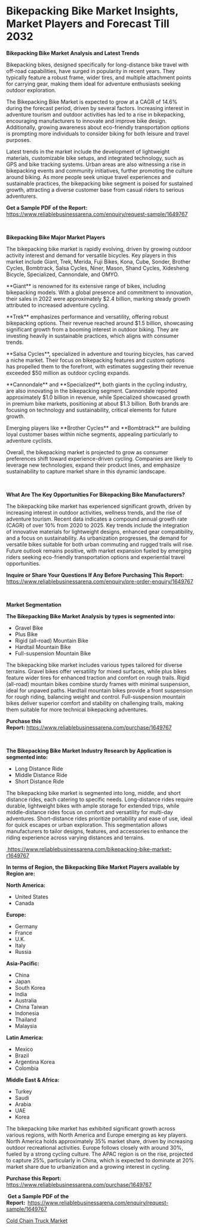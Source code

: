 <p><h1>Bikepacking Bike Market Insights, Market Players and Forecast Till 2032</h1></p><p><strong>Bikepacking Bike Market Analysis and Latest Trends</strong></p>
<p><p>Bikepacking bikes, designed specifically for long-distance bike travel with off-road capabilities, have surged in popularity in recent years. They typically feature a robust frame, wider tires, and multiple attachment points for carrying gear, making them ideal for adventure enthusiasts seeking outdoor exploration.</p><p>The Bikepacking Bike Market is expected to grow at a CAGR of 14.6% during the forecast period, driven by several factors. Increasing interest in adventure tourism and outdoor activities has led to a rise in bikepacking, encouraging manufacturers to innovate and improve bike design. Additionally, growing awareness about eco-friendly transportation options is prompting more individuals to consider biking for both leisure and travel purposes. </p><p>Latest trends in the market include the development of lightweight materials, customizable bike setups, and integrated technology, such as GPS and bike tracking systems. Urban areas are also witnessing a rise in bikepacking events and community initiatives, further promoting the culture around biking. As more people seek unique travel experiences and sustainable practices, the bikepacking bike segment is poised for sustained growth, attracting a diverse customer base from casual riders to serious adventurers.</p></p>
<p><strong>Get a Sample PDF of the Report:&nbsp;</strong> <a href="https://www.reliablebusinessarena.com/enquiry/request-sample/1649767?utm_campaign=2958&utm_medium=2&utm_source=Github&utm_content=ia&utm_term=30032025&utm_id=bikepacking-bike">https://www.reliablebusinessarena.com/enquiry/request-sample/1649767</a></p>
<p>&nbsp;</p>
<p><strong>Bikepacking Bike Major Market Players</strong></p>
<p><p>The bikepacking bike market is rapidly evolving, driven by growing outdoor activity interest and demand for versatile bicycles. Key players in this market include Giant, Trek, Merida, Fuji Bikes, Kona, Cube, Sonder, Brother Cycles, Bombtrack, Salsa Cycles, Niner, Mason, Shand Cycles, Xidesheng Bicycle, Specialized, Cannondale, and OMYO.</p><p>**Giant** is renowned for its extensive range of bikes, including bikepacking models. With a global presence and commitment to innovation, their sales in 2022 were approximately $2.4 billion, marking steady growth attributed to increased adventure cycling. </p><p>**Trek** emphasizes performance and versatility, offering robust bikepacking options. Their revenue reached around $1.5 billion, showcasing significant growth from a booming interest in outdoor biking. They are investing heavily in sustainable practices, which aligns with consumer trends.</p><p>**Salsa Cycles**, specialized in adventure and touring bicycles, has carved a niche market. Their focus on bikepacking features and custom options has propelled them to the forefront, with estimates suggesting their revenue exceeded $50 million as outdoor cycling expands.</p><p>**Cannondale** and **Specialized**, both giants in the cycling industry, are also innovating in the bikepacking segment. Cannondale reported approximately $1.0 billion in revenue, while Specialized showcased growth in premium bike markets, positioning at about $1.3 billion. Both brands are focusing on technology and sustainability, critical elements for future growth.</p><p>Emerging players like **Brother Cycles** and **Bombtrack** are building loyal customer bases within niche segments, appealing particularly to adventure cyclists.</p><p>Overall, the bikepacking market is projected to grow as consumer preferences shift toward experience-driven cycling. Companies are likely to leverage new technologies, expand their product lines, and emphasize sustainability to capture market share in this dynamic landscape.</p></p>
<p>&nbsp;</p>
<p><strong>What Are The Key Opportunities For Bikepacking Bike Manufacturers?</strong></p>
<p><p>The bikepacking bike market has experienced significant growth, driven by increasing interest in outdoor activities, wellness trends, and the rise of adventure tourism. Recent data indicates a compound annual growth rate (CAGR) of over 10% from 2020 to 2025. Key trends include the integration of innovative materials for lightweight designs, enhanced gear compatibility, and a focus on sustainability. As urbanization progresses, the demand for versatile bikes suitable for both urban commuting and rugged trails will rise. Future outlook remains positive, with market expansion fueled by emerging riders seeking eco-friendly transportation options and experiential travel opportunities.</p></p>
<p><strong>Inquire or Share Your Questions If Any Before Purchasing This Report:</strong> <a href="https://www.reliablebusinessarena.com/enquiry/pre-order-enquiry/1649767?utm_campaign=2958&utm_medium=2&utm_source=Github&utm_content=ia&utm_term=30032025&utm_id=bikepacking-bike">https://www.reliablebusinessarena.com/enquiry/pre-order-enquiry/1649767</a></p>
<p>&nbsp;</p>
<p><strong>Market Segmentation</strong></p>
<p><strong>The Bikepacking Bike Market Analysis by types is segmented into:</strong></p>
<p><ul><li>Gravel Bike</li><li>Plus Bike</li><li>Rigid (all-road) Mountain Bike</li><li>Hardtail Mountain Bike</li><li>Full-suspension Mountain Bike</li></ul></p>
<p><p>The bikepacking bike market includes various types tailored for diverse terrains. Gravel bikes offer versatility for mixed surfaces, while plus bikes feature wider tires for enhanced traction and comfort on rough trails. Rigid (all-road) mountain bikes combine sturdy frames with minimal suspension, ideal for unpaved paths. Hardtail mountain bikes provide a front suspension for rough riding, balancing weight and control. Full-suspension mountain bikes deliver superior comfort and stability on challenging trails, making them suitable for more technical bikepacking adventures.</p></p>
<p><strong>Purchase this Report:&nbsp;</strong><a href="https://www.reliablebusinessarena.com/purchase/1649767?utm_campaign=2958&utm_medium=2&utm_source=Github&utm_content=ia&utm_term=30032025&utm_id=bikepacking-bike">https://www.reliablebusinessarena.com/purchase/1649767</a></p>
<p>&nbsp;</p>
<p><strong>The Bikepacking Bike Market Industry Research by Application is segmented into:</strong></p>
<p><ul><li>Long Distance Ride</li><li>Middle Distance Ride</li><li>Short Distance Ride</li></ul></p>
<p><p>The bikepacking bike market is segmented into long, middle, and short distance rides, each catering to specific needs. Long-distance rides require durable, lightweight bikes with ample storage for extended trips, while middle-distance rides focus on comfort and versatility for multi-day adventures. Short-distance rides prioritize portability and ease of use, ideal for quick escapes or urban exploration. This segmentation allows manufacturers to tailor designs, features, and accessories to enhance the riding experience across varying distances and terrains.</p></p>
<p><a href="https://www.reliablebusinessarena.com/bikepacking-bike-market-r1649767?utm_campaign=2958&utm_medium=2&utm_source=Github&utm_content=ia&utm_term=30032025&utm_id=bikepacking-bike">&nbsp;https://www.reliablebusinessarena.com/bikepacking-bike-market-r1649767</a></p>
<p><strong>In terms of Region, the Bikepacking Bike Market Players available by Region are:</strong></p>
<p>
    <p> <strong> North America: </strong>
        <ul>
            <li>United States</li>
            <li>Canada</li>
        </ul>
        </p> 
    <p> <strong> Europe: </strong>
        <ul>
            <li>Germany</li>
            <li>France</li>
            <li>U.K.</li>
            <li>Italy</li>
            <li>Russia</li>
        </ul>
        </p> 
    <p> <strong> Asia-Pacific: </strong>
        <ul>
            <li>China</li>
            <li>Japan</li>
            <li>South Korea</li>
            <li>India</li>
            <li>Australia</li>
            <li>China Taiwan</li>
            <li>Indonesia</li>
            <li>Thailand</li>
            <li>Malaysia</li>
        </ul>
        </p> 
    <p> <strong> Latin America: </strong>
        <ul>
            <li>Mexico</li>
            <li>Brazil</li>
            <li>Argentina Korea</li>
            <li>Colombia</li>
        </ul>
        </p> 
    <p> <strong> Middle East & Africa: </strong>
        <ul>
            <li>Turkey</li>
            <li>Saudi</li>
            <li>Arabia</li>
            <li>UAE</li>
            <li>Korea</li>
        </ul>
    </p>
    </p>
<p><p>The bikepacking bike market has exhibited significant growth across various regions, with North America and Europe emerging as key players. North America holds approximately 35% market share, driven by increasing outdoor recreational activities. Europe follows closely with around 30%, fueled by a strong cycling culture. The APAC region is on the rise, projected to capture 25%, particularly in China, which is expected to dominate at 20% market share due to urbanization and a growing interest in cycling.</p></p>
<p><strong>Purchase this Report: </strong><a href="https://www.reliablebusinessarena.com/purchase/1649767?utm_campaign=2958&utm_medium=2&utm_source=Github&utm_content=ia&utm_term=30032025&utm_id=bikepacking-bike">https://www.reliablebusinessarena.com/purchase/1649767</a></p>
<p>&nbsp;<strong>Get a Sample PDF of the Report:&nbsp;&nbsp;</strong><a href="https://www.reliablebusinessarena.com/enquiry/request-sample/1649767?utm_campaign=2958&utm_medium=2&utm_source=Github&utm_content=ia&utm_term=30032025&utm_id=bikepacking-bike">https://www.reliablebusinessarena.com/enquiry/request-sample/1649767</a></p>
<p><strong></strong></p>
<p><p><a href="https://github.com/djibenesha/Market-Research-Report-List-1/blob/main/cold-chain-truck-market.md?utm_campaign=2958&utm_medium=2&utm_source=Github&utm_content=ia&utm_term=30032025&utm_id=bikepacking-bike">Cold Chain Truck Market</a></p></p>